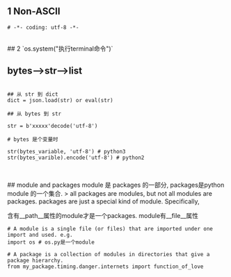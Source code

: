 ## 1 Non-ASCII 

`# -*- coding: utf-8 -*-` 

<br>
## 2
`os.system("执行terminal命令")` 


## bytes-->str-->list 
```

## 从 str 到 dict
dict = json.load(str) or eval(str)

## 从 bytes 到 str

str = b'xxxxx'decode('utf-8')

# bytes 是个变量时
 
str(bytes_variable, 'utf-8') # python3   
str(bytes_varible).encode('utf-8') # python2
    
``` 
<br>
## module and packages 
module 是 packages 的一部分, packages是python module 的一个集合. 
> all packages are modules, but not all modules are packages. packages are just a special kind of module. Specifically,  
 
含有__path__属性的module才是一个packages. module有__file__属性
```
# A module is a single file (or files) that are imported under one import and used. e.g.
import os # os.py是一个module 

# A package is a collection of modules in directories that give a package hierarchy.
from my_package.timing.danger.internets import function_of_love
 
```